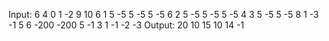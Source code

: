 Input:
6
4 0
1 -2 9 10
6 1
5 -5 5 -5 5 -5
6 2
5 -5 5 -5 5 -5
4 3
5 -5 5 -5
8 1
-3 -1 5 6 -200 -200 5 -1
3 1
-1 -2 -3
Output:
20
10
15
10
14
-1

